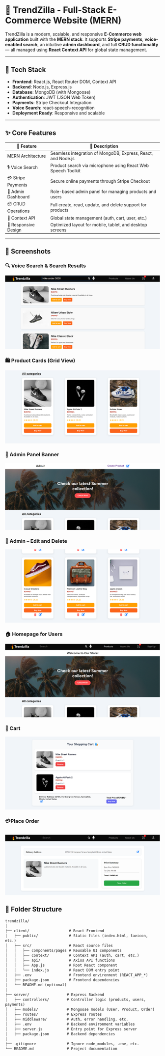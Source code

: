 # 🌟 TrendZilla - Full-Stack E-Commerce Website (MERN)

TrendZilla is a modern, scalable, and responsive **E-Commerce web application** built with the **MERN stack**. It supports **Stripe payments**, **voice-enabled search**, an intuitive **admin dashboard**, and full **CRUD functionality** — all managed using **React Context API** for global state management.

---

## 🚀 Tech Stack

- **Frontend**: React.js, React Router DOM, Context API
- **Backend**: Node.js, Express.js
- **Database**: MongoDB (with Mongoose)
- **Authentication**: JWT (JSON Web Token)
- **Payments**: Stripe Checkout Integration
- **Voice Search**:  react-speech-recognition
- **Deployment Ready**: Responsive and scalable

---

## ✨ Core Features

| 🔧 Feature                  | 📄 Description                                                                 |
|----------------------------|-------------------------------------------------------------------------------|
| MERN Architecture          | Seamless integration of MongoDB, Express, React, and Node.js                 |
| 🎙 Voice Search            | Product search via microphone using React Web Speech Toolkit                 |
| 💳 Stripe Payments         | Secure online payments through Stripe Checkout                              |
| 🔐 Admin Dashboard         | Role-based admin panel for managing products and users                      |
| 📦 CRUD Operations         | Full create, read, update, and delete support for products                   |
| 🧠 Context API             | Global state management (auth, cart, user, etc.)                             |
| 📱 Responsive Design       | Optimized layout for mobile, tablet, and desktop screens                     |

---
## 📸 Screenshots

### 🔍 Voice Search & Search Results
![Search Results](screenshots/Search.png)

### 🛍️ Product Cards (Grid View)
![Product Grid](screenshots/product.png)

### 👤 Admin Panel Banner
![Admin Banner](screenshots/Admin.png)

### 📂 Admin – Edit and Delete
![Admin Categories](screenshots/AdminEditDelete.png)

### 🏠 Homepage for Users
![Homepage](screenshots/homepage.png)

### 🛒 Cart
![Cart](screenshots/Cart.png)

### 💳Place Order
![Place Order](screenshots/PlaceOrder.png)
---

## 📁 Folder Structure
```plaintext
trendzilla/
│
├── client/                  # React Frontend
│   ├── public/              # Static files (index.html, favicon, etc.)
│   ├── src/                 # React source files
│   │   ├── components/pages # Reusable UI components
│   │   ├── context/         # Context API (auth, cart, etc.)
│   │   ├── api/             # Axios API functions
│   │   ├── App.js           # Root React component
│   │   └── index.js         # React DOM entry point
│   ├── .env                 # Frontend environment (REACT_APP_*)
│   ├── package.json         # Frontend dependencies
│   └── README.md (optional)
│
├── server/                 # Express Backend
│   ├── controllers/        # Controller logic (products, users, payments)
│   ├── models/             # Mongoose models (User, Product, Order)
│   ├── routes/             # Express routes
│   ├── middleware/         # Auth, error handling, etc.
│   ├── .env                # Backend environment variables
│   ├── server.js           # Entry point for Express server
│   ├── package.json        # Backend dependencies
│
├── .gitignore              # Ignore node_modules, .env, etc.
└── README.md               # Project documentation
